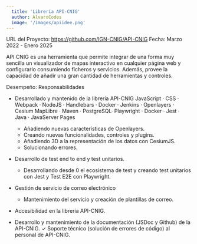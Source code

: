 ```yaml
---
  title: 'Librería API-CNIG'
  author: AlvaroCodes
  image: '/images/apiidee.png'
---
```


URL del Proyecto: https://github.com/IGN-CNIG/API-CNIG
Fecha: Marzo 2022 - Enero 2025

API CNIG es una herramienta que permite integrar de una forma muy sencilla un visualizador de mapas interactivo en cualquier página web y configurarlo consumiendo ficheros y servicios. Además, provee la capacidad de añadir una gran cantidad de herramientas y controles.

Desempeño:
Responsabilidades
- Desarrollado y mantenido de la librería API-CNIG
JavaScript · CSS · Webpack · NodeJS · Handlebars · Docker · Jenkins · Openlayers · Cesium
MapLibre · Maven · PostgreSQL· Playwright · Docker · Jest · Java · JavaServer Pages

  - Añadiendo nuevas características de Openlayers.
  - Creando nuevas funcionalidades, controles y plugins.
  - Añadiendo 3D a la representación de los datos con CesiumJS.
  - Solucionando errores.
- Desarrollo de test end to end y test unitarios.
  - Desarrollando desde 0 el ecosistema de test y creando test unitarios con Jest y Test E2E con Playwright.
- Gestión de servicio de correo electrónico
  - Mantenimiento del servicio y creación de plantillas de correo.
- Accesibilidad en la librería API-CNIG.
- Desarrollo y mantenimiento de la documentación (JSDoc y Github) de la API-CNIG. ✓ Soporte técnico (solución de errores de código) al personal de API-CNIG.

